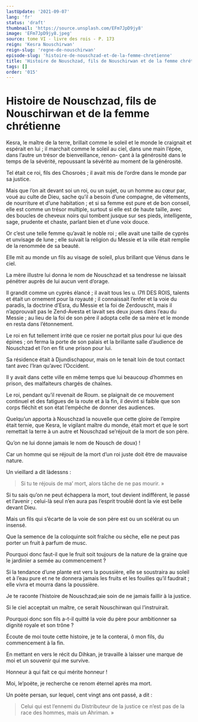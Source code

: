 ```yaml
---
lastUpdate: '2021-09-07'
lang: 'fr'
status: 'draft'
thumbnail: 'https://source.unsplash.com/EFm7JpD9jy8'
image: 'EFm7JpD9jy8.jpeg'
source: tome VI - livre des rois - P. 173
reign: 'Kesra Nouschirwan'
reign-slug: 'regne-de-nouschirwan'
episode-slug: 'histoire-de-nouschzad-et-de-la-femme-chretienne'
title: 'Histoire de Nouschzad, fils de Nouschirwan et de la femme chrétienne | Le Livre des Rois | Shâhnâmeh'
tags: []
order: '015'
---
```


<!-- LTeX: language=fr -->

# Histoire de Nouschzad, fils de Nouschirwan et de la femme chrétienne

Kesra, le maître de la terre, brillait comme le soleil et le monde le craignait et espérait en lui ; il marchait comme le soleil au ciel, dans une main l’épée, dans l’autre un trésor de bienveillance, renon-
çant à la générosité dans le temps de la sévérité, repoussant la sévérité au moment de la générosité.

Tel était ce roi, fils des Chosroès ; il avait mis de l’ordre dans le monde par sa justice.

Mais que l’on ait devant soi un roi, ou un sujet, ou un homme au cœur par, voué au culte de Dieu, sache qu’il a besoin d’une compagne, de vêtements, de nourriture et d’une habitation ; et si sa femme est pure et de bon conseil, elle est comme un trésor multiple, surtout si elle est de haute taille, avec des boucles de cheveux noirs qui tombent jusque sur ses pieds, intelligente, sage, prudente et chaste, parlant bien et d’une voix douce.

Or c’est une telle femme qu’avait le noble roi ; elle avait une taille de cyprès et unvisage de lune ; elle suivait la religion du Messie et la ville était remplie de la renommée de sa beauté.

Elle mit au monde un fils au visage de soleil, plus brillant que Vénus dans le ciel.

La mère illustre lui donna le nom de Nouschzad et sa tendresse ne laissait pénétrer auprès de lui aucun vent d’orage.

Il grandit comme un cyprès élancé ; il avait tous les u. l7fl DES ROIS, talents et était un ornement pour la royauté ; il connaissait l’enfer et la voie du paradis, la doctrine d’Esra, du Messie et la foi de Zerdouscht, mais il n’approuvait pas le Zend-Avesta et lavait ses deux joues dans l’eau du Messie ; au lieu de la foi de son père il adopta celle de sa mère et le monde en resta dans l’étonnement.

Le roi en fut tellement irrité que ce rosier ne portait plus pour lui que des épines ; on ferma la porte de son palais et la brillante salle d’audience de Nouschzad et l’on en fit une prison pour lui.

Sa résidence était à Djundischapour, mais on le tenait loin de tout contact tant avec l’Iran qu’avec l’Occident.

Il y avait dans cette ville en même temps que lui beaucoup d’hommes en prison, des malfaiteurs chargés de chaînes.

Le roi, pendant qu’il revenait de Roum. se plaignait de ce mouvement continuel et des fatigues de la route et à la fin, il devint si faible que son corps fléchit et son état l’empêche de donner des audiences.

Quelqu’un apporta à Nouschzad la nouvelle que cette gloire de l’empire était ternie, que Kesra, le vigilant maître du monde, était mort et que le sort remettait la terre à un autre et Nouschzad se’réjouit de la mort de son père.

Qu’on ne lui donne jamais le nom de Nousch de doux) !

Car un homme qui se réjouit de la mort d’un roi juste doit être de mauvaise nature.

Un vieillard a dit làdessns :

> Si tu te réjouis de ma’ mort, alors tâche de ne pas mourir. »

Si tu sais qu’on ne peut échappera la mort, tout devient indifférent, le passé et l’avenir ; celui-là seul n’en aura pas l’esprit troublé dont la vie est belle devant Dieu.

Mais un fils qui s’écarte de la voie de son père est ou un scélérat ou un insensé.

Que la semence de la coloquinte soit fraîche ou sèche, elle ne peut pas porter un fruit à parfum de musc.

Pourquoi donc faut-il que le fruit soit toujours de la nature de la graine que le jardinier a semée au commencement ?

Si la tendance d’une plante est vers la poussière, elle se soustraira au soleil et à l’eau pure et ne te donnera jamais les fruits et les fouilles qu’il faudrait ; elle vivra et mourra dans la poussière.

Je te raconte l’histoire de Nouschzad;aie soin de ne jamais faillir à la justice.

Si le ciel acceptait un maître, ce serait Nouschirwan qui l’instruirait.

Pourquoi donc son fils a-t-il quitté la voie du père pour ambitionner sa dignité royale et son trône ?

Écoute de moi toute cette histoire, je te la conterai, ô mon fils, du commencement à la fin.

En mettant en vers le récit du Dihkan, je travaille à laisser une marque de moi et un souvenir qui me survive.

Honneur à qui fait ce qui mérite honneur !

Moi, le’poëte, je recherche ce renom éternel après ma mort.

Un poète persan, sur lequel, cent vingt ans ont passé, a dit :

> Celui qui est l’ennemi du Distributeur de la justice ce n’est pas de la race des hommes, mais un Ahriman. »
